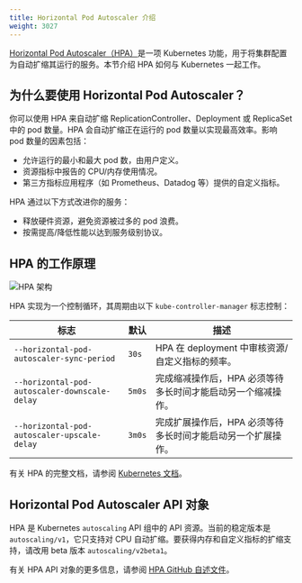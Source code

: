 ```yaml
---
title: Horizontal Pod Autoscaler 介绍
weight: 3027
---
```


[Horizontal Pod Autoscaler（HPA）](https://kubernetes.io/docs/tasks/run-application/horizontal-pod-autoscale/)是一项 Kubernetes 功能，用于将集群配置为自动扩缩其运行的服务。本节介绍 HPA 如何与 Kubernetes 一起工作。

## 为什么要使用 Horizo​​ntal Pod Autoscaler？

你可以使用 HPA 来自动扩缩 ReplicationController、Deployment 或 ReplicaSet 中的 pod 数量。HPA 会自动扩缩正在运行的 pod 数量以实现最高效率。影响 pod 数量的因素包括：

- 允许运行的最小和最大 pod 数，由用户定义。
- 资源指标中报告的 CPU/内存使用情况。
- 第三方指标应用程序（如 Prometheus、Datadog 等）提供的自定义指标。

HPA 通过以下方式改进你的服务：

- 释放硬件资源，避免资源被过多的 pod 浪费。
- 按需提高/降低性能以达到服务级别协议。

## HPA 的工作原理

![HPA 架构]({{<baseurl>}}/img/rancher/horizontal-pod-autoscaler.jpg)

HPA 实现为一个控制循环，其周期由以下 `kube-controller-manager` 标志控制：

| 标志 | 默认 | 描述 |
---------|----------|----------|
| `--horizontal-pod-autoscaler-sync-period` | `30s` | HPA 在 deployment 中审核资源/自定义指标的频率。 |
| `--horizontal-pod-autoscaler-downscale-delay` | `5m0s` | 完成缩减操作后，HPA 必须等待多长时间才能启动另一个缩减操作。 |
| `--horizontal-pod-autoscaler-upscale-delay` | `3m0s` | 完成扩展操作后，HPA 必须等待多长时间才能启动另一个扩展操作。 |


有关 HPA 的完整文档，请参阅 [Kubernetes 文档](https://kubernetes.io/docs/tasks/run-application/horizontal-pod-autoscale/)。

## Horizo​​ntal Pod Autoscaler API 对象

HPA 是 Kubernetes `autoscaling` API 组中的 API 资源。当前的稳定版本是 `autoscaling/v1`，它只支持对 CPU 自动扩缩。要获得内存和自定义指标的扩缩支持，请改用 beta 版本 `autoscaling/v2beta1`。

有关 HPA API 对象的更多信息，请参阅 [HPA GitHub 自述文件](https://git.k8s.io/community/contributors/design-proposals/autoscaling/horizontal-pod-autoscaler.md#horizontalpodautoscaler-object)。
